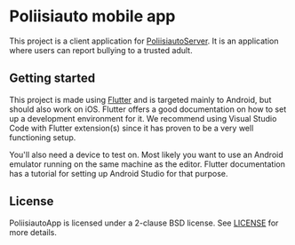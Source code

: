 # Poliisiauto mobile app

This project is a client application for [PoliisiautoServer](https://github.com/Spacha/PoliisiautoServer). It is an application where users can report bullying to a trusted adult.

## Getting started

This project is made using [Flutter](https://docs.flutter.dev/) and is targeted mainly to Android, but should also work on iOS. Flutter offers a good documentation on how to set up a development environment for it. We recommend using Visual Studio Code with Flutter extension(s) since it has proven to be a very well functioning setup.

You'll also need a device to test on. Most likely you want to use an Android emulator running on the same machine as the editor. Flutter documentation has a tutorial for setting up Android Studio for that purpose.

## License

PoliisiautoApp is licensed under a 2-clause BSD license. See [LICENSE](https://github.com/Spacha/PoliisiautoApp/blob/master/LICENSE) for more details.
